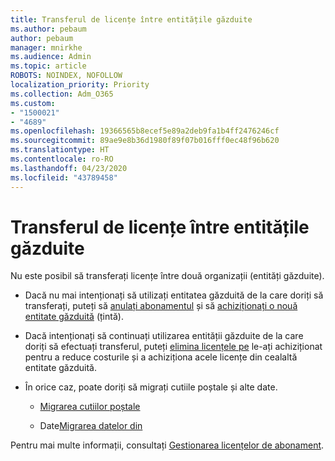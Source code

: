 ```yaml
---
title: Transferul de licențe între entitățile găzduite
ms.author: pebaum
author: pebaum
manager: mnirkhe
ms.audience: Admin
ms.topic: article
ROBOTS: NOINDEX, NOFOLLOW
localization_priority: Priority
ms.collection: Adm_O365
ms.custom:
- "1500021"
- "4689"
ms.openlocfilehash: 19366565b8ecef5e89a2deb9fa1b4ff2476246cf
ms.sourcegitcommit: 89ae9e8b36d1980f89f07b016fff0ec48f96b620
ms.translationtype: HT
ms.contentlocale: ro-RO
ms.lasthandoff: 04/23/2020
ms.locfileid: "43789458"
---
```

# <a name="transfer-licenses-between-tenants"></a>Transferul de licențe între entitățile găzduite

Nu este posibil să transferați licențe între două organizații (entități găzduite). 

- Dacă nu mai intenționați să utilizați entitatea găzduită de la care doriți să transferați, puteți să [anulați abonamentul](https://admin.microsoft.com/Adminportal/Home?source=applauncher#/subscriptions) și să [achiziționați o nouă entitate găzduită](https://products.office.com/compare-all-microsoft-office-products-b?rtc=1&activetab=tab:primaryr2) (țintă).

- Dacă intenționați să continuați utilizarea entității găzduite de la care doriți să efectuați transferul, puteți [elimina licențele pe](https://docs.microsoft.com/microsoft-365/commerce/licenses/buy-licenses?view=o365-worldwide) le-ați achiziționat pentru a reduce costurile și a achiziționa acele licențe din cealaltă entitate găzduită.

- În orice caz, poate doriți să migrați cutiile poștale și alte date.

    - [Migrarea cutiilor poștale](https://docs.microsoft.com/Exchange/mailbox-migration/migrate-mailboxes-across-tenants)

    - Date[Migrarea datelor din](https://aka.ms/modernSpoAdminCenter/CloudContentMigrations)

Pentru mai multe informații, consultați [Gestionarea licențelor de abonament](https://docs.microsoft.com/microsoft-365/commerce/licenses/buy-licenses?view=o365-worldwide).
